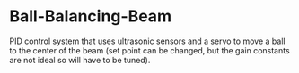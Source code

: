 # Ball-Balancing-Beam
PID control system that uses ultrasonic sensors and a servo to move a ball to the center of the beam (set point can be changed, but the gain constants are not ideal so will have to be tuned). 
